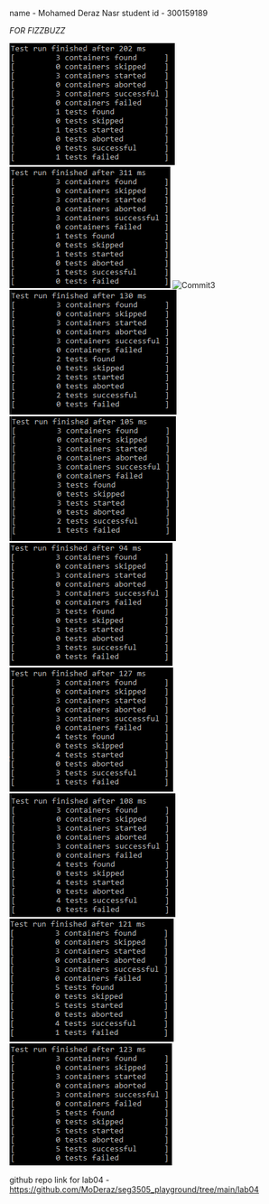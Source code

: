 name - Mohamed Deraz Nasr
student id - 300159189


*FOR FIZZBUZZ*

![Commit1](screenshots/commit1.PNG)
![Commit2](screenshots/commit2.PNG)
![Commit3](screenshots/comdmit3.PNG)
![Commit4](screenshots/commit4.PNG)
![Commit5](screenshots/commit5.PNG)
![Commit6](screenshots/commit6.PNG)
![Commit7](screenshots/commit7.PNG)
![Commit8](screenshots/commit8.PNG)
![Commit9](screenshots/commit9.PNG)
![Commit10](screenshots/commit10.PNG)


github repo link for lab04 - https://github.com/MoDeraz/seg3505_playground/tree/main/lab04
